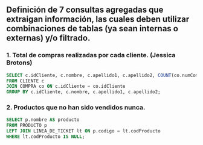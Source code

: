 ## Definición de 7 consultas agregadas que extraigan información, las cuales deben utilizar combinaciones de tablas (ya sean internas o externas) y/o filtrado.

### 1. Total de compras realizadas por cada cliente. (Jessica Brotons)
```sql
SELECT c.idCliente, c.nombre, c.apellido1, c.apellido2, COUNT(co.numCompra) AS total_compras
FROM CLIENTE c
JOIN COMPRA co ON c.idCliente = co.idCliente
GROUP BY c.idCliente, c.nombre, c.apellido1, c.apellido2;

```
### 2. Productos que no han sido vendidos nunca.
```sql
SELECT p.nombre AS producto
FROM PRODUCTO p
LEFT JOIN LINEA_DE_TICKET lt ON p.codigo = lt.codProducto
WHERE lt.codProducto IS NULL;

